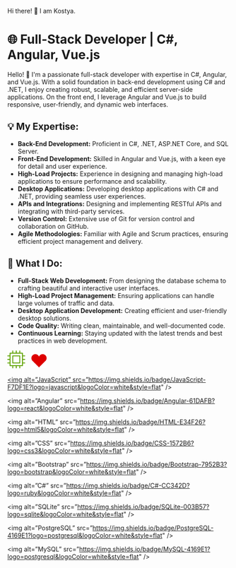 Hi there! 👋 I am Kostya.
# 🌐 Full-Stack Developer | C#, Angular, Vue.js

Hello! 👋 I'm a passionate full-stack developer with expertise in C#, Angular, and Vue.js. With a solid foundation in back-end development using C# and .NET, I enjoy creating robust, scalable, and efficient server-side applications. On the front end, I leverage Angular and Vue.js to build responsive, user-friendly, and dynamic web interfaces.

## 💡 My Expertise:
- **Back-End Development:** Proficient in C#, .NET, ASP.NET Core, and SQL Server.
- **Front-End Development:** Skilled in Angular and Vue.js, with a keen eye for detail and user experience.
- **High-Load Projects:** Experience in designing and managing high-load applications to ensure performance and scalability.
- **Desktop Applications:** Developing desktop applications with C# and .NET, providing seamless user experiences.
- **APIs and Integrations:** Designing and implementing RESTful APIs and integrating with third-party services.
- **Version Control:** Extensive use of Git for version control and collaboration on GitHub.
- **Agile Methodologies:** Familiar with Agile and Scrum practices, ensuring efficient project management and delivery.

## 🚀 What I Do:
- **Full-Stack Web Development:** From designing the database schema to crafting beautiful and interactive user interfaces.
- **High-Load Project Management:** Ensuring applications can handle large volumes of traffic and data.
- **Desktop Application Development:** Creating efficient and user-friendly desktop solutions.
- **Code Quality:** Writing clean, maintainable, and well-documented code.
- **Continuous Learning:** Staying updated with the latest trends and best practices in web development.

<a href='https://docs.github.com/en/developers'><img src='https://raw.githubusercontent.com/acervenky/animated-github-badges/master/assets/devbadge.gif' width='40' height='40'></a> <a href='https://docs.github.com/en/github/supporting-the-open-source-community-with-github-sponsors'><img src='https://raw.githubusercontent.com/acervenky/animated-github-badges/master/assets/sponsorbadge.gif' width='35' height='35'></a> 

<a href=""> <img alt=”JavaScript” src=”https://img.shields.io/badge/JavaScript-F7DF1E?logo=javascript&logoColor=white&style=flat" /> </a>

<img alt=”Angular” src=”https://img.shields.io/badge/Angular-61DAFB?logo=react&logoColor=white&style=flat" />

<img alt=”HTML” src=”https://img.shields.io/badge/HTML-E34F26?logo=html5&logoColor=white&style=flat" />

<img alt=”CSS” src=”https://img.shields.io/badge/CSS-1572B6?logo=css3&logoColor=white&style=flat" />

<img alt=”Bootstrap” src=”https://img.shields.io/badge/Bootstrap-7952B3?logo=bootstrap&logoColor=white&style=flat" />

<img alt=”C#” src=”https://img.shields.io/badge/C#-CC342D?logo=ruby&logoColor=white&style=flat" />

<img alt=”SQLite” src=”https://img.shields.io/badge/SQLite-003B57?logo=sqlite&logoColor=white&style=flat" />

<img alt=”PostgreSQL” src=”https://img.shields.io/badge/PostgreSQL-4169E1?logo=postgresql&logoColor=white&style=flat" />

<img alt=”MySQL” src=”https://img.shields.io/badge/MySQL-4169E1?logo=postgresql&logoColor=white&style=flat" />
